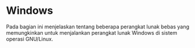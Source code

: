 # Windows

Pada bagian ini menjelaskan tentang beberapa perangkat lunak bebas yang memungkinkan untuk menjalankan perangkat lunak Windows di sistem operasi GNU/Linux.
